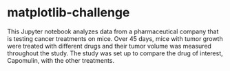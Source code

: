 # matplotlib-challenge

This Jupyter notebook analyzes data from a pharmaceutical company that is testing cancer treatments on mice.  Over 45 days, mice with tumor growth were treated with different drugs and their tumor volume was measured throughout the study.  The study was set up to compare the drug of interest, Capomulin, with the other treatments.  
